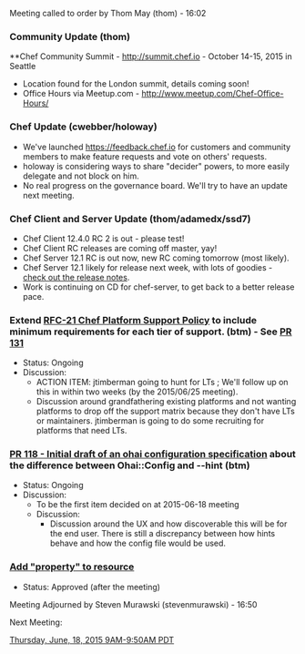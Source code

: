 Meeting called to order by Thom May (thom) - 16:02

### Community Update (thom)

**Chef Community Summit - http://summit.chef.io - October 14-15, 2015 in Seattle
* Location found for the London summit, details coming soon!
* Office Hours via Meetup.com - http://www.meetup.com/Chef-Office-Hours/

### Chef Update (cwebber/holoway)

* We've launched https://feedback.chef.io for customers and community members to make feature requests and vote on others' requests.
* holoway is considering ways to share "decider" powers, to more easily delegate and not block on him.
* No real progress on the governance board.  We'll try to have an update next meeting.

### Chef Client and Server Update (thom/adamedx/ssd7)

* Chef Client 12.4.0 RC 2 is out - please test!
* Chef Client RC releases are coming off master, yay!
* Chef Server 12.1 RC is out now, new RC coming tomorrow (most likely).
* Chef Server 12.1 likely for release next week, with lots of goodies - [check out the release notes](https://github.com/chef/chef-server/blob/master/omnibus/RELEASE_NOTES.md).
* Work is continuing on CD for chef-server, to get back to a better release pace.

### Extend [RFC-21 Chef Platform Support Policy](https://github.com/chef/chef-rfc/blob/master/rfc021-platform-support-policy.md) to include minimum requirements for each tier of support. (btm) - See [PR 131](https://github.com/chef/chef-rfc/pull/131)
* Status: Ongoing
* Discussion:
  * ACTION ITEM: jtimberman going to hunt for LTs ; We'll follow up on this in within two weeks (by the 2015/06/25 meeting).
  * Discussion around grandfathering existing platforms and not wanting platforms to drop off the support matrix because they don't have LTs or maintainers.  jtimberman is going to do some recruiting for platforms that need LTs.


### [PR 118 - Initial draft of an ohai configuration specification](https://github.com/chef/chef-rfc/pull/118) about the difference between Ohai::Config and --hint (btm)
* Status:  Ongoing
* Discussion:
  * To be the first item decided on at 2015-06-18 meeting
  * Discussion:
    * Discussion around the UX and how discoverable this will be for the end user.  There is still a discrepancy between how hints behave and how the config file would be used.


### [Add "property" to resource](https://github.com/chef/chef-rfc/pull/128)
* Status:  Approved (after the meeting)

Meeting Adjourned by Steven Murawski (stevenmurawski) - 16:50

Next Meeting:

[Thursday, June, 18, 2015 9AM-9:50AM PDT](http://www.timeanddate.com/worldclock/fixedtime.html?msg=%23chef-hacking+developers%27+meeting&iso=20150618T12&p1=419&am=50)
